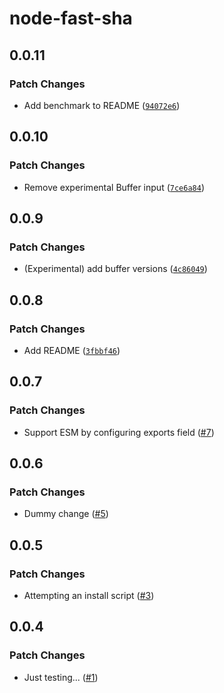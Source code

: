 # node-fast-sha

## 0.0.11

### Patch Changes

- Add benchmark to README ([`94072e6`](https://github.com/FormidableLabs/node-fast-sha/commit/94072e62b382456c87d1af080a0daa74f5f55b06))

## 0.0.10

### Patch Changes

- Remove experimental Buffer input ([`7ce6a84`](https://github.com/FormidableLabs/node-fast-sha/commit/7ce6a843197c6434f544db1a4fca072f5a97bf52))

## 0.0.9

### Patch Changes

- (Experimental) add buffer versions ([`4c86049`](https://github.com/FormidableLabs/node-fast-sha/commit/4c86049d70d40046ea85b0b1261e79df6688b07d))

## 0.0.8

### Patch Changes

- Add README ([`3fbbf46`](https://github.com/FormidableLabs/node-fast-sha/commit/3fbbf4677a5c89535e93180392ea2f1ab68958fb))

## 0.0.7

### Patch Changes

- Support ESM by configuring exports field ([#7](https://github.com/FormidableLabs/node-fast-sha/pull/7))

## 0.0.6

### Patch Changes

- Dummy change ([#5](https://github.com/FormidableLabs/node-fast-sha/pull/5))

## 0.0.5

### Patch Changes

- Attempting an install script ([#3](https://github.com/FormidableLabs/node-fast-sha/pull/3))

## 0.0.4

### Patch Changes

- Just testing... ([#1](https://github.com/FormidableLabs/node-fast-sha/pull/1))
